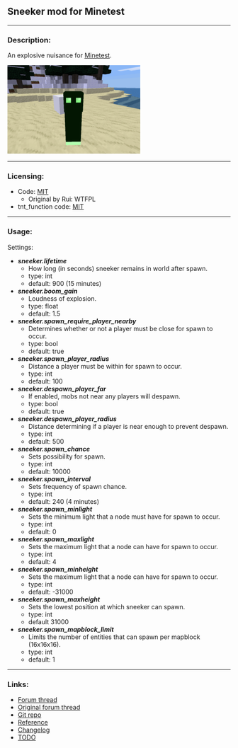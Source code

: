 ## Sneeker mod for Minetest

---
### Description:

An explosive nuisance for [Minetest](http://minetest.net/).

![screenshot](screenshot.png)

---
### Licensing:

- Code: [MIT](LICENSE.txt)
  - Original by Rui: WTFPL
- tnt_function code: [MIT](tnt_function.lua)

---
### Usage:

Settings:
- ***sneeker.lifetime***
  - How long (in seconds) sneeker remains in world after spawn.
  - type: int
  - default: 900 (15 minutes)
- ***sneeker.boom_gain***
  - Loudness of explosion.
  - type: float
  - default: 1.5
- ***sneeker.spawn_require_player_nearby***
  - Determines whether or not a player must be close for spawn to occur.
  - type: bool
  - default: true
- ***sneeker.spawn_player_radius***
  - Distance a player must be within for spawn to occur.
  - type: int
  - default: 100
- ***sneeker.despawn_player_far***
  - If enabled, mobs not near any players will despawn.
  - type: bool
  - default: true
- ***sneeker.despawn_player_radius***
  - Distance determining if a player is near enough to prevent despawn.
  - type: int
  - default: 500
- ***sneeker.spawn_chance***
  - Sets possibility for spawn.
  - type: int
  - default: 10000
- ***sneeker.spawn_interval***
  - Sets frequency of spawn chance.
  - type: int
  - default: 240 (4 minutes)
- ***sneeker.spawn_minlight***
  - Sets the minimum light that a node must have for spawn to occur.
  - type: int
  - default: 0
- ***sneeker.spawn_maxlight***
  - Sets the maximum light that a node can have for spawn to occur.
  - type: int
  - default: 4
- ***sneeker.spawn_minheight***
  - Sets the maximum light that a node can have for spawn to occur.
  - type: int
  - default: -31000
- ***sneeker.spawn_maxheight***
  - Sets the lowest position at which sneeker can spawn.
  - type: int
  - default 31000
- ***sneeker.spawn_mapblock_limit***
  - Limits the number of entities that can spawn per mapblock (16x16x16).
  - type: int
  - default: 1

---
### Links:

- [Forum thread](https://forum.minetest.net/viewtopic.php?t=26685)
- [Original forum thread](https://forum.minetest.net/viewtopic.php?t=11891)
- [Git repo](https://github.com/AntumMT/mod-sneeker)
- [Reference](https://antummt.github.io/mod-sneeker/docs/api.html)
- [Changelog](CHANGES.txt)
- [TODO](TODO.txt)
